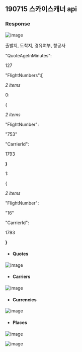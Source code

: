 ## 190715 스카이스캐너 api 



### Response

![image](https://user-images.githubusercontent.com/46305309/61191398-3cd7ad80-a6e5-11e9-9ffc-00dff7dfc553.png)



출발지, 도착지, 경유여부, 항공사

"QuoteAgeInMinutes":

127

"FlightNumbers":**[**

*2 items*



0:

{

*2 items*

"FlightNumber":

"753"

"CarrierId":

1793

**}**



1:

{

*2 items*

"FlightNumber":

"16"

"CarrierId":

1793

**}**





* #### Quotes

![image](https://user-images.githubusercontent.com/46305309/61191470-0b131680-a6e6-11e9-9df1-58af5206acca.png)



* #### Carriers

![image](https://user-images.githubusercontent.com/46305309/61191411-6ee90f80-a6e5-11e9-913d-b093db522226.png)



* #### Currencies

![image](https://user-images.githubusercontent.com/46305309/61191426-8cb67480-a6e5-11e9-883f-5301bf5c7844.png)



* #### Places

![image](https://user-images.githubusercontent.com/46305309/61191436-b2437e00-a6e5-11e9-9481-9c1d99035132.png)



![image](https://user-images.githubusercontent.com/46305309/61191392-10bc2c80-a6e5-11e9-9148-571400f23eab.png)

